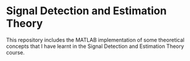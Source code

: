 # Signal Detection and Estimation Theory

This repository includes the MATLAB implementation of some theoretical concepts that I have learnt in the Signal Detection and Estimation Theory course.
